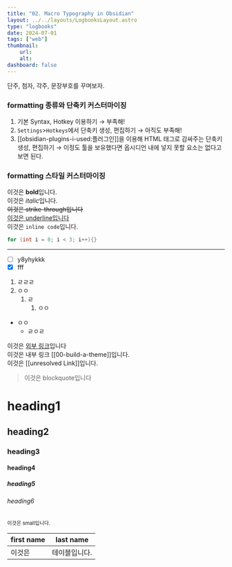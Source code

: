 ```yaml
---
title: "02. Macro Typography in Obsidian"
layout: ../../layouts/LogbooksLayout.astro
type: "logbooks"
date: 2024-07-01
tags: ["web"]
thumbnail:
	url:
	alt:
dashboard: false
---
```

단주, 첨자, 각주, 문장부호를 꾸며보자.

### formatting 종류와 단축키 커스터마이징
1.  기본 Syntax, Hotkey 이용하기
	→ 부족해!
2.  `Settings`>`Hotkeys`에서 단축키 생성, 편집하기
	→ 아직도 부족해!
3. [[obsidian-plugins-i-used:플러그인]]을 이용해 HTML 태그로 감싸주는 단축키 생성, 편집하기
	→ 이정도 툴을 보유했다면 옵시디언 내에 넣지 못할 요소는 없다고 보면 된다.

### formatting 스타일 커스터마이징
이것은 **bold**입니다.  
이것은 *italic*입니다.  
~~이것은 strike-through입니다~~  
<u>이것은 underline입니다</u>  
이것은 `inline code`입니다.  
```c++
for (int i = 0; i < 3; i++){}
```
----

- [ ] y8yhykkk
- [x] fff
1. ㄹㄹㄹ
2. ㅇㅇ
	1. ㄹ
		1. ㅇㅇ
- ㅇㅇ
	- ㄹㅇㄹ

이것은 [외부 링크](https://www.reddit.com/r/ObsidianMD/comments/v7tts9/change_color_of_equations_in_obsidian/)입니다  
이것은 내부 링크 [[00-build-a-theme]]입니다.  
이것은 [[unresolved Link]]입니다.

> 이것은 blockquote입니다

# heading1
## heading2
### heading3
#### heading4
##### heading5
###### heading6
<small>이것은 small입니다.</small>

| first name | last name |
| ---------- | --------- |
| 이것은        | 테이블입니다.   |
